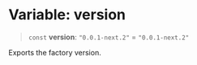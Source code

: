 # Variable: version

> `const` **version**: `"0.0.1-next.2"` = `"0.0.1-next.2"`

Exports the factory version.
